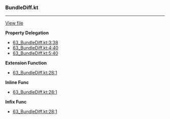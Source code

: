 ### BundleDiff.kt
---
[View file](files/63_BundleDiff.kt)

**Property Delegation**

 - [63_BundleDiff.kt:3:38](files/63_BundleDiff.kt#L3:)
 - [63_BundleDiff.kt:4:40](files/63_BundleDiff.kt#L4:)
 - [63_BundleDiff.kt:5:40](files/63_BundleDiff.kt#L5:)

**Extension Function**

 - [63_BundleDiff.kt:28:1](files/63_BundleDiff.kt#L28)

**Inline Func**

 - [63_BundleDiff.kt:28:1](files/63_BundleDiff.kt#L28)

**Infix Func**

 - [63_BundleDiff.kt:28:1](files/63_BundleDiff.kt#L28)
